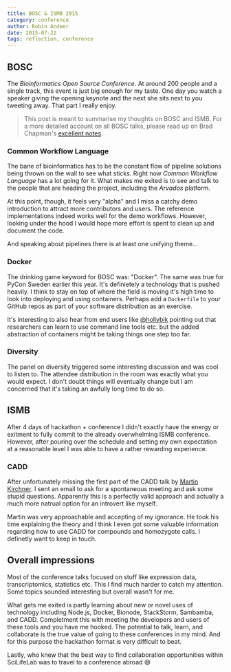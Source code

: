 ```yaml
---
title: BOSC & ISMB 2015
category: conference
author: Robin Andeer
date: 2015-07-22
tags: reflection, conference
---
```


## BOSC

The _Bioinformatics Open Source Conference_. At around 200 people and a single track, this event is just big enough for my taste. One day you watch a speaker giving the opening keynote and the next she sits next to you tweeting away. That part I really enjoy.

> This post is meant to summarise my thoughts on BOSC and ISMB. For a more detailed account on all BOSC talks, please read up on Brad Chapman's [excellent notes][brad].

### Common Workflow Language

The bane of bioinformatics has to be the constant flow of pipeline solutions being thrown on the wall to see what sticks. Right now _Common Workflow Language_ has a lot going for it. What makes me exited is to see and talk to the people that are heading the project, including the _Arvados_ platform.

At this point, though, it feels very "alpha" and I miss a catchy demo introduction to attract more contributors and users. The reference implementations indeed works well for the demo workflows. However, looking under the hood I would hope more effort is spent to clean up and document the code.

And speaking about pipelines there is at least one unifying theme...

### Docker

The drinking game keyword for BOSC was: "Docker". The same was true for PyCon Sweden earlier this year. It's definietely a technology that is pushed heavily. I think to stay on top of where the field is moving it's high time to look into deploying and using containers. Perhaps add a `Dockerfile` to your GitHub repos as part of your software distribution as an exercise.

It's interesting to also hear from end users like [@hollybik][bik-twitter] pointing out that researchers can learn to use command line tools etc. but the added abstraction of containers might be taking things one step too far.

### Diversity

The panel on diversity triggered some interesting discussion and was cool to listen to. The attendee distribution in the room was exactly what you would expect. I don't doubt things will eventually change but I am concerned that it's taking an awfully long time to do so.

## ISMB

After 4 days of hackathon + conference I didn't exactly have the energy or exitment to fully commit to the already overwhelming ISMB conference. However, after pouring over the schedule and setting my own expectation at a reasonable level I was able to have a rather rewarding experience.

### CADD

After unfortunately missing the first part of the CADD talk by [Martin Kirchner][shendure]. I sent an email to ask for a spontaneous meeting and ask some stupid questions. Apparently this is a perfectly valid approach and actually a much more natrual option for an introvert like myself.

Martin was very approachable and accepting of my ignorance. He took his time explaining the theory and I think I even got some valuable information regarding how to use CADD for compounds and homozygote calls. I definetly want to keep in touch.

## Overall impressions

Most of the conference talks focused on stuff like expression data, transcriptomics, statistics etc. This I find much harder to catch my attention. Some topics sounded interesting but overall wasn't for me.

What gets me exited is partly learning about new or novel uses of technology including Node.js, Docker, Bionode, StackStorm, Sambamba, and CADD. Completment this with meeting the developers and users of these tools and you have me hooked. The potential to talk, learn, and collaborate is the true value of going to these conferences in my mind. And for this purpose the hackathon format is very difficult to beat.

Lastly, who knew that the best way to find collaboration opportunities within SciLifeLab was to travel to a conference abroad :smile:

[bik-twitter]: https://twitter.com/hollybik
[brad]: https://smallchangebio.wordpress.com/2015/07/10/bosc2015day1a/
[codefest]: http://www.robinandeer.com/blog/2015/07/08/bosc-codefest-2015/
[shendure]: http://krishna.gs.washington.edu/current.html
